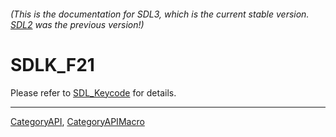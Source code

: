 ###### (This is the documentation for SDL3, which is the current stable version. [SDL2](https://wiki.libsdl.org/SDL2/) was the previous version!)
# SDLK_F21

Please refer to [SDL_Keycode](SDL_Keycode) for details.

----
[CategoryAPI](CategoryAPI), [CategoryAPIMacro](CategoryAPIMacro)

